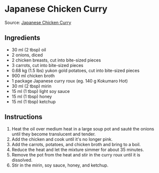 # Japanese Chicken Curry #

Source: [Japanese Chicken Curry](https://www.justonecookbook.com/simple-chicken-curry/)

## Ingredients ##
* 30 ml (2 tbsp) oil
* 2 onions, diced
* 2 chicken breasts, cut into bite-sized pieces
* 3 carrots, cut into bite-sized pieces
* 0.68 kg (1.5 lbs) yukon gold potatoes, cut into bite-sized pieces
* 900 ml chicken broth
* 1 package Japanese curry roux (eg. 140 g Kokumaro Hot)
* 30 ml (2 tbsp) mirin
* 15 ml (1 tbsp) light soy sauce
* 15 ml (1 tbsp) honey
* 15 ml (1 tbsp) ketchup

## Instructions ##
1. Heat the oil over medium heat in a large soup pot and sauté the onions until they become translucent and tender.
1. Add the chicken and cook until it's no longer pink.
1. Add the carrots, potatoes, and chicken broth and bring to a boil.
1. Reduce the heat and let the mixture simmer for about 35 minutes.
1. Remove the pot from the heat and stir in the curry roux until it is dissolved.
1. Stir in the mirin, soy sauce, honey, and ketchup. 
